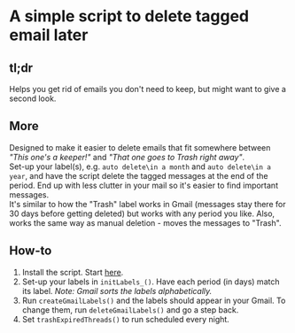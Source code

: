 A simple script to delete tagged email later
============================================

tl;dr
-----
Helps you get rid of emails you don't need to keep, but might want to give a second look.

More
----
Designed to make it easier to delete emails that fit somewhere between *"This one's a keeper!"* and *"That one goes to Trash right away"*.  
Set-up your label(s), e.g. `auto delete\in a month` and `auto delete\in a year`, and have the script delete the tagged messages at the end of the period. End up with less clutter in your mail so it's easier to find important messages.  
It's similar to how the "Trash" label works in Gmail (messages stay there for 30 days before getting deleted) but works with any period you like. Also, works the same way as manual deletion - moves the messages to "Trash".

How-to
------
1. Install the script. Start [here](http://www.google.com/script/start/ "Google Apps Script").
2. Set-up your labels in `initLabels_()`. Have each period (in days) match its label. *Note: Gmail sorts the labels alphabetically.*
3. Run `createGmailLabels()` and the labels should appear in your Gmail. To change them, run `deleteGmailLabels()` and go a step back.
4. Set `trashExpiredThreads()` to run scheduled every night.
